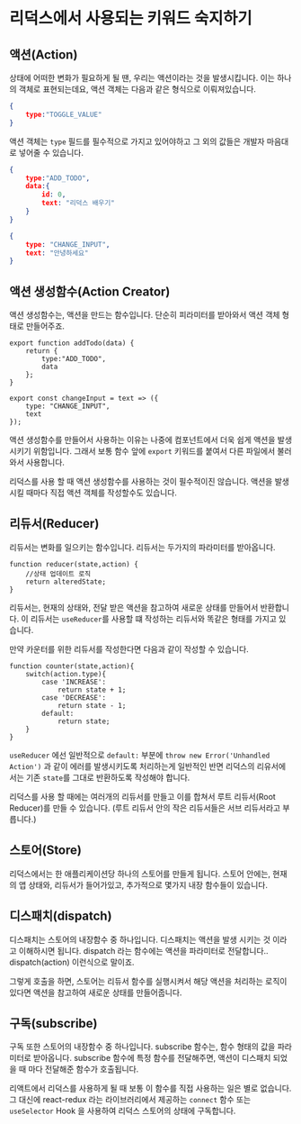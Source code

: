 # 리덕스에서 사용되는 키워드 숙지하기

## 액션(Action)

상태에 어떠한 변화가 필요하게 될 땐, 우리는 액션이라는 것을 발생시킵니다. 이는 하나의 객체로 표현되는데요, 액션 객체는 다음과 같은 형식으로 이뤄져있습니다.

~~~ json
{
    type:"TOGGLE_VALUE"
}
~~~

액션 객체는 `type` 필드를 필수적으로 가지고 있어야하고 그 외의 값들은 개발자 마음대로 넣어줄 수 있습니다.

~~~json
{
    type:"ADD_TODO",
    data:{
        id: 0,
        text: "리덕스 배우기"
    }
}
~~~

~~~json
{
    type: "CHANGE_INPUT",
    text: "안녕하세요"
}
~~~



## 액션 생성함수(Action Creator)

액션 생성함수는, 액션을 만드는 함수입니다. 단순히 피라미터를 받아와서 액션 객체 형태로 만들어주죠.

~~~react
export function addTodo(data) {
    return {
        type:"ADD_TODO",
        data
    };
}

export const changeInput = text => ({
    type: "CHANGE_INPUT",
    text
});
~~~

액션 생성함수를 만들어서 사용하는 이유는 나중에 컴포넌트에서 더욱 쉽게 액션을 발생시키기 위함입니다. 그래서 보통 함수 앞에 `export` 키워드를 붙여서 다른 파일에서 불러와서 사용합니다.

리덕스를 사용 할 때 액션 생성함수를 사용하는 것이 필수적이진 않습니다. 액션을 발생 시킬 때마다 직접 액션 객체를 작성할수도 있습니다.



## 리듀서(Reducer)

리듀서는 변화를 일으키는 함수입니다. 리듀서는 두가지의 파라미터를 받아옵니다.

~~~ react
function reducer(state,action) {
    //상태 업데이트 로직
    return alteredState;
}
~~~

리듀서는, 현재의 상태와, 전달 받은 액션을 참고하여 새로운 상태를 만들어서 반환합니다. 이 리듀서는 `useReducer`를 사용할 떄 작성하는 리듀서와 똑같은 형태를 가지고 있습니다.

만약 카운터를 위한 리듀서를 작성한다면 다음과 같이 작성할 수 있습니다.

~~~ react
function counter(state,action){
    switch(action.type){
        case 'INCREASE':
            return state + 1;
        case 'DECREASE':
            return state - 1;
        default:
            return state;
    }
}
~~~

`useReducer` 에선 일반적으로 `default:` 부분에 `throw new Error('Unhandled Action')` 과 같이 에러를 발생시키도록 처리하는게 일반적인 반면 리덕스의 리유서에서는 기존 `state`를 그대로 반환하도록 작성해야 합니다.

리덕스를 사용 할 때에는 여러개의 리듀서를 만들고 이를 합쳐서 루트 리듀서(Root Reducer)를 만들 수 있습니다.  (루트 리듀서 안의 작은 리듀서들은 서브 리듀서라고 부릅니다.)



## 스토어(Store)

 리덕스에서는 한 애플리케이션당 하나의 스토어를 만들게 됩니다. 스토어 안에는, 현재의 앱 상태와, 리듀서가 들어가있고, 추가적으로 몇가지 내장 함수들이 있습니다.



## 디스패치(dispatch)

디스패치는 스토어의 내장함수 중 하나입니다. 디스패치는 액션을 발생 시키는 것 이라고 이해하시면 됩니다. dispatch 라는 함수에는 액션을 파라미터로 전달합니다.. dispatch(action) 이런식으로 말이죠.

그렇게 호출을 하면, 스토어는 리듀서 함수를 실행시켜서 해당 액션을 처리하는 로직이 있다면 액션을 참고하여 새로운 상태를 만들어줍니다.



## 구독(subscribe)

구독 또한 스토어의 내장함수 중 하나입니다. subscribe 함수는, 함수 형태의 값을 파라미터로 받아옵니다. subscribe 함수에 특정 함수를 전달해주면, 액션이 디스패치 되었을 때 마다 전달해준 함수가 호출됩니다.

리액트에서 리덕스를 사용하게 될 때 보통 이 함수를 직접 사용하는 일은 별로 없습니다. 그 대신에 react-redux 라는 라이브러리에서 제공하는 `connect` 함수 또는 `useSelector` Hook 을 사용하여 리덕스 스토어의 상태에 구독합니다.


























